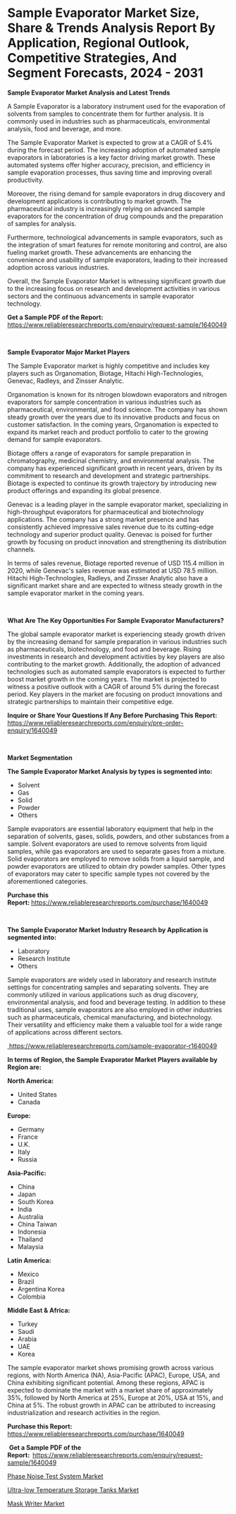 <p><h1>Sample Evaporator Market Size, Share & Trends Analysis Report By Application, Regional Outlook, Competitive Strategies, And Segment Forecasts, 2024 - 2031</h1></p><p><strong>Sample Evaporator Market Analysis and Latest Trends</strong></p>
<p><p>A Sample Evaporator is a laboratory instrument used for the evaporation of solvents from samples to concentrate them for further analysis. It is commonly used in industries such as pharmaceuticals, environmental analysis, food and beverage, and more.</p><p>The Sample Evaporator Market is expected to grow at a CAGR of 5.4% during the forecast period. The increasing adoption of automated sample evaporators in laboratories is a key factor driving market growth. These automated systems offer higher accuracy, precision, and efficiency in sample evaporation processes, thus saving time and improving overall productivity.</p><p>Moreover, the rising demand for sample evaporators in drug discovery and development applications is contributing to market growth. The pharmaceutical industry is increasingly relying on advanced sample evaporators for the concentration of drug compounds and the preparation of samples for analysis.</p><p>Furthermore, technological advancements in sample evaporators, such as the integration of smart features for remote monitoring and control, are also fueling market growth. These advancements are enhancing the convenience and usability of sample evaporators, leading to their increased adoption across various industries.</p><p>Overall, the Sample Evaporator Market is witnessing significant growth due to the increasing focus on research and development activities in various sectors and the continuous advancements in sample evaporator technology.</p></p>
<p><strong>Get a Sample PDF of the Report:&nbsp;</strong> <a href="https://www.reliableresearchreports.com/enquiry/request-sample/1640049">https://www.reliableresearchreports.com/enquiry/request-sample/1640049</a></p>
<p>&nbsp;</p>
<p><strong>Sample Evaporator Major Market Players</strong></p>
<p><p>The Sample Evaporator market is highly competitive and includes key players such as Organomation, Biotage, Hitachi High-Technologies, Genevac, Radleys, and Zinsser Analytic. </p><p>Organomation is known for its nitrogen blowdown evaporators and nitrogen evaporators for sample concentration in various industries such as pharmaceutical, environmental, and food science. The company has shown steady growth over the years due to its innovative products and focus on customer satisfaction. In the coming years, Organomation is expected to expand its market reach and product portfolio to cater to the growing demand for sample evaporators.</p><p>Biotage offers a range of evaporators for sample preparation in chromatography, medicinal chemistry, and environmental analysis. The company has experienced significant growth in recent years, driven by its commitment to research and development and strategic partnerships. Biotage is expected to continue its growth trajectory by introducing new product offerings and expanding its global presence.</p><p>Genevac is a leading player in the sample evaporator market, specializing in high-throughput evaporators for pharmaceutical and biotechnology applications. The company has a strong market presence and has consistently achieved impressive sales revenue due to its cutting-edge technology and superior product quality. Genevac is poised for further growth by focusing on product innovation and strengthening its distribution channels.</p><p>In terms of sales revenue, Biotage reported revenue of USD 115.4 million in 2020, while Genevac's sales revenue was estimated at USD 78.5 million. Hitachi High-Technologies, Radleys, and Zinsser Analytic also have a significant market share and are expected to witness steady growth in the sample evaporator market in the coming years.</p></p>
<p>&nbsp;</p>
<p><strong>What Are The Key Opportunities For Sample Evaporator Manufacturers?</strong></p>
<p><p>The global sample evaporator market is experiencing steady growth driven by the increasing demand for sample preparation in various industries such as pharmaceuticals, biotechnology, and food and beverage. Rising investments in research and development activities by key players are also contributing to the market growth. Additionally, the adoption of advanced technologies such as automated sample evaporators is expected to further boost market growth in the coming years. The market is projected to witness a positive outlook with a CAGR of around 5% during the forecast period. Key players in the market are focusing on product innovations and strategic partnerships to maintain their competitive edge.</p></p>
<p><strong>Inquire or Share Your Questions If Any Before Purchasing This Report:</strong> <a href="https://www.reliableresearchreports.com/enquiry/pre-order-enquiry/1640049">https://www.reliableresearchreports.com/enquiry/pre-order-enquiry/1640049</a></p>
<p>&nbsp;</p>
<p><strong>Market Segmentation</strong></p>
<p><strong>The Sample Evaporator Market Analysis by types is segmented into:</strong></p>
<p><ul><li>Solvent</li><li>Gas</li><li>Solid</li><li>Powder</li><li>Others</li></ul></p>
<p><p>Sample evaporators are essential laboratory equipment that help in the separation of solvents, gases, solids, powders, and other substances from a sample. Solvent evaporators are used to remove solvents from liquid samples, while gas evaporators are used to separate gases from a mixture. Solid evaporators are employed to remove solids from a liquid sample, and powder evaporators are utilized to obtain dry powder samples. Other types of evaporators may cater to specific sample types not covered by the aforementioned categories.</p></p>
<p><strong>Purchase this Report:&nbsp;</strong><a href="https://www.reliableresearchreports.com/purchase/1640049">https://www.reliableresearchreports.com/purchase/1640049</a></p>
<p>&nbsp;</p>
<p><strong>The Sample Evaporator Market Industry Research by Application is segmented into:</strong></p>
<p><ul><li>Laboratory</li><li>Research Institute</li><li>Others</li></ul></p>
<p><p>Sample evaporators are widely used in laboratory and research institute settings for concentrating samples and separating solvents. They are commonly utilized in various applications such as drug discovery, environmental analysis, and food and beverage testing. In addition to these traditional uses, sample evaporators are also employed in other industries such as pharmaceuticals, chemical manufacturing, and biotechnology. Their versatility and efficiency make them a valuable tool for a wide range of applications across different sectors.</p></p>
<p><a href="https://www.reliableresearchreports.com/sample-evaporator-r1640049">&nbsp;https://www.reliableresearchreports.com/sample-evaporator-r1640049</a></p>
<p><strong>In terms of Region, the Sample Evaporator Market Players available by Region are:</strong></p>
<p>
    <p> <strong> North America: </strong>
        <ul>
            <li>United States</li>
            <li>Canada</li>
        </ul>
        </p> 
    <p> <strong> Europe: </strong>
        <ul>
            <li>Germany</li>
            <li>France</li>
            <li>U.K.</li>
            <li>Italy</li>
            <li>Russia</li>
        </ul>
        </p> 
    <p> <strong> Asia-Pacific: </strong>
        <ul>
            <li>China</li>
            <li>Japan</li>
            <li>South Korea</li>
            <li>India</li>
            <li>Australia</li>
            <li>China Taiwan</li>
            <li>Indonesia</li>
            <li>Thailand</li>
            <li>Malaysia</li>
        </ul>
        </p> 
    <p> <strong> Latin America: </strong>
        <ul>
            <li>Mexico</li>
            <li>Brazil</li>
            <li>Argentina Korea</li>
            <li>Colombia</li>
        </ul>
        </p> 
    <p> <strong> Middle East & Africa: </strong>
        <ul>
            <li>Turkey</li>
            <li>Saudi</li>
            <li>Arabia</li>
            <li>UAE</li>
            <li>Korea</li>
        </ul>
    </p>
    </p>
<p><p>The sample evaporator market shows promising growth across various regions, with North America (NA), Asia-Pacific (APAC), Europe, USA, and China exhibiting significant potential. Among these regions, APAC is expected to dominate the market with a market share of approximately 35%, followed by North America at 25%, Europe at 20%, USA at 15%, and China at 5%. The robust growth in APAC can be attributed to increasing industrialization and research activities in the region.</p></p>
<p><strong>Purchase this Report: </strong><a href="https://www.reliableresearchreports.com/purchase/1640049">https://www.reliableresearchreports.com/purchase/1640049</a></p>
<p>&nbsp;<strong>Get a Sample PDF of the Report:&nbsp;&nbsp;</strong><a href="https://www.reliableresearchreports.com/enquiry/request-sample/1640049">https://www.reliableresearchreports.com/enquiry/request-sample/1640049</a></p>
<p><strong></strong></p>
<p><p><a href="https://github.com/caicuccucga/Market-Research-Report-List-1/blob/main/phase-noise-test-system-market.md">Phase Noise Test System Market</a></p><p><a href="https://github.com/lsapaaep8/Market-Research-Report-List-1/blob/main/ultra-low-temperature-storage-tanks-market.md">Ultra-low Temperature Storage Tanks Market</a></p><p><a href="https://github.com/qrkceaah30/Market-Research-Report-List-1/blob/main/mask-writer-market.md">Mask Writer Market</a></p></p>